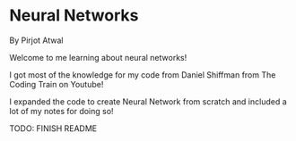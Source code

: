 # Neural Networks
By Pirjot Atwal

Welcome to me learning about neural networks!

I got most of the knowledge for my code from Daniel Shiffman from
The Coding Train on Youtube!

I expanded the code to create Neural Network from scratch and included a lot
of my notes for doing so!


TODO: FINISH README